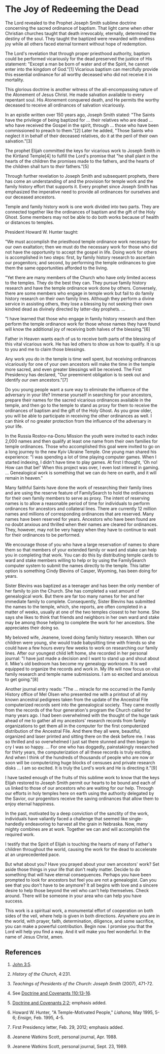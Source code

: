 # The Joy of Redeeming the Dead

The Lord revealed to the Prophet Joseph Smith sublime doctrine concerning the
sacred ordinance of baptism. That light came when other Christian churches
taught that death irrevocably, eternally, determined the destiny of the soul.
They taught the baptized were rewarded with endless joy while all others faced
eternal torment without hope of redemption.

The Lord's revelation that through proper priesthood authority, baptism could
be performed vicariously for the dead preserved the justice of His statement:
"Except a man be born of water and of the Spirit, he cannot enter into the
kingdom of God."[1] Vicarious baptism can mercifully provide this essential
ordinance for all worthy deceased who did not receive it in mortality.

This glorious doctrine is another witness of the all-encompassing nature of
the Atonement of Jesus Christ. He made salvation available to every repentant
soul. His Atonement conquered death, and He permits the worthy deceased to
receive all ordinances of salvation vicariously.

In an epistle written over 150 years ago, Joseph Smith stated: "The Saints
have the privilege of being baptized for ... their relatives who are dead ... who
have received the Gospel in the spirit, through ... those who have been
commissioned to preach to them."[2] Later he added, "Those Saints who neglect
it in behalf of their deceased relatives, do it at the peril of their own
salvation."[3]

The prophet Elijah committed the keys for vicarious work to Joseph Smith in
the Kirtland Temple[4] to fulfill the Lord's promise that "he shall plant in
the hearts of the children the promises made to the fathers, and the hearts of
the children shall turn to _their_ fathers."[5]

Through further revelation to Joseph Smith and subsequent prophets, there has
come an understanding of and the provision for temple work and the family
history effort that supports it. Every prophet since Joseph Smith has
emphasized the imperative need to provide all ordinances for ourselves and our
deceased ancestors.

Temple and family history work is one work divided into two parts. They are
connected together like the ordinances of baptism and the gift of the Holy
Ghost. Some members may not be able to do both works because of health or
distances to temples.

President Howard W. Hunter taught:

"We must accomplish the priesthood temple ordinance work necessary for our own
exaltation; then we must do the necessary work for those who did not have the
opportunity to accept the gospel in life. Doing work for others is
accomplished in two steps: first, by family history research to ascertain our
progenitors; and second, by performing the temple ordinances to give them the
same opportunities afforded to the living.

"Yet there are many members of the Church who have only limited access to the
temples. They do the best they can. They pursue family history research and
have the temple ordinance work done by others. Conversely, there are some
members who engage in temple work but fail to do family history research on
their own family lines. Although they perform a divine service in assisting
others, they lose a blessing by not seeking their own kindred dead as divinely
directed by latter-day prophets. ...

"I have learned that those who engage in family history research and then
perform the temple ordinance work for those whose names they have found will
know the additional joy of receiving both halves of the blessing."[6]

Father in Heaven wants each of us to receive both parts of the blessing of
this vital vicarious work. He has led others to show us how to qualify. It is
up to you and me to claim those blessings.

Any work you do in the temple is time well spent, but receiving ordinances
vicariously for one of your own ancestors will make the time in the temple
more sacred, and even greater blessings will be received. The First Presidency
has declared, "Our preeminent obligation is to seek out and identify _our own_
ancestors."[7]

Do you young people want a sure way to eliminate the influence of the
adversary in your life? Immerse yourself in searching for your ancestors,
prepare their names for the sacred vicarious ordinances available in the
temple, and then go to the temple to stand as proxy for them to receive the
ordinances of baptism and the gift of the Holy Ghost. As you grow older, you
will be able to participate in receiving the other ordinances as well. I can
think of no greater protection from the influence of the adversary in your
life.

In the Russia Rostov-na-Donu Mission the youth were invited to each index
2,000 names and then qualify at least one name from their own families for
temple ordinances. Those who accomplished this goal were invited to go on a
long journey to the new Kyiv Ukraine Temple. One young man shared his
experience: "I was spending a lot of time playing computer games. When I
started indexing, I didn't have time to play games. At first I thought, 'Oh
no! How can that be!' When this project was over, I even lost interest in
gaming. ... Genealogical work is something that we can do here on earth, and it
will remain in heaven."

Many faithful Saints have done the work of researching their family lines and
are using the reserve feature of FamilySearch to hold the ordinances for their
own family members to serve as proxy. The intent of reserving names is to
allow a reasonable period of time for individuals to perform ordinances for
ancestors and collateral lines. There are currently 12 million names and
millions of corresponding ordinances that are reserved. Many names have been
reserved for years. Ancestors who have been found are no doubt anxious and
thrilled when their names are cleared for ordinances. They, however, may not
be very happy when they have to continue to wait for their ordinances to be
performed.

We encourage those of you who have a large reservation of names to share them
so that members of your extended family or ward and stake can help you in
completing that work. You can do this by distributing temple cards to ward and
stake members willing to help or by using the FamilySearch computer system to
submit the names directly to the temple. This latter option is something Cindy
Blevins of Casper, Wyoming, has been doing for years.

Sister Blevins was baptized as a teenager and has been the only member of her
family to join the Church. She has completed a vast amount of genealogical
work. But there are far too many names for her and her immediate family to
complete. Consequently, Sister Blevins has submitted the names to the temple,
which, she reports, are often completed in a matter of weeks, usually at one
of the two temples closest to her home. She says she likes to think that
friends and neighbors in her own ward and stake may be among those helping to
complete the work for her ancestors. She appreciates their doing so.

My beloved wife, Jeanene, loved doing family history research. When our
children were young, she would trade babysitting time with friends so she
could have a few hours every few weeks to work on researching our family
lines. After our youngest child left home, she recorded in her personal
journal: "I have just made a decision and I want to stand up and shout about
it. Mike's old bedroom has become my genealogy workroom. It is well equipped
to organize the records and work in. My life will now focus on vital family
research and temple name submissions. I am so excited and anxious to get
going."[8]

Another journal entry reads: "The ... miracle for me occurred in the Family
History office of Mel Olsen who presented me with a printout of all my known
ancestral pedigrees taken from the update of the Ancestral File computerized
records sent into the genealogical society. They came mostly from the records
of the four generation's program the Church called for many years ago. I had
been overwhelmed with the thought of the huge task ahead of me to gather all
my ancestors' research records from family organizations to get them all in
the computer for the first computerized distribution of the Ancestral File.
And there they all were, beautiful, organized and laser printed and sitting
there on the desk before me. I was so thrilled and so overwhelmed I just sat
there stunned and then began to cry I was so happy. ... For one who has
doggedly, painstakingly researched for thirty years, the computerization of
all these records is truly exciting. And when I think of the hundreds of
thousands of people who are now or soon will be computerizing huge blocks of
censuses and private research disks ... I am so excited. It is truly the Lord's
work and He is directing it."[9]

I have tasted enough of the fruits of this sublime work to know that the keys
Elijah restored to Joseph Smith permit our hearts to be bound and each of us
linked to those of our ancestors who are waiting for our help. Through our
efforts in holy temples here on earth using the authority delegated by the
Savior, our progenitors receive the saving ordinances that allow them to enjoy
eternal happiness.

In the past, motivated by a deep conviction of the sanctity of the work,
individuals have valiantly faced a challenge that seemed like single-handedly
endeavoring to harvest all the grain in Nebraska. Now, many mighty combines
are at work. Together we can and will accomplish the required work.

I testify that the Spirit of Elijah is touching the hearts of many of Father's
children throughout the world, causing the work for the dead to accelerate at
an unprecedented pace.

But what about you? Have you prayed about your own ancestors' work? Set aside
those things in your life that don't really matter. Decide to do something
that will have eternal consequences. Perhaps you have been prompted to look
for ancestors but feel you are not a genealogist. Can you see that you don't
have to be anymore? It all begins with love and a sincere desire to help those
beyond the veil who can't help themselves. Check around. There will be someone
in your area who can help you have success.

This work is a spiritual work, a monumental effort of cooperation on both
sides of the veil, where help is given in both directions. Anywhere you are in
the world, with prayer, faith, determination, diligence, and some sacrifice,
you can make a powerful contribution. Begin now. I promise you that the Lord
will help you find a way. And it will make you feel wonderful. In the name of
Jesus Christ, amen.

## References

  1. [John 3:5](https://www.lds.org/scriptures/nt/john/3.5?lang=eng#4).

  2. _History of the Church,_ 4:231.

  3. _Teachings of Presidents of the Church: Joseph Smith_ (2007), 471-72.

  4. See [Doctrine and Covenants 110:13-16](https://www.lds.org/scriptures/dc-testament/dc/110.13-16?lang=eng#12).

  5. [Doctrine and Covenants 2:2](https://www.lds.org/scriptures/dc-testament/dc/2.2?lang=eng#1); emphasis added.

  6. Howard W. Hunter, "A Temple-Motivated People," _Liahona,_ May 1995, 5-6; _Ensign,_ Feb. 1995, 4-5.

  7. First Presidency letter, Feb. 29, 2012; emphasis added.

  8. Jeanene Watkins Scott, personal journal, Apr. 1988.

  9. Jeanene Watkins Scott, personal journal, Sept. 23, 1989.

